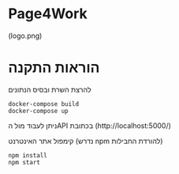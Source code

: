 # Page4Work

(logo.png)


# הוראות התקנה
להרצת השרת ובסיס הנתונים
```
docker-compose build
docker-compose up
```
ניתן לעבוד מול הAPI בכתובת (http://localhost:5000/)

קימפול אתר האינטרנט (נדרש npm להורדת החבילות)
```
npm install
npm start
```

